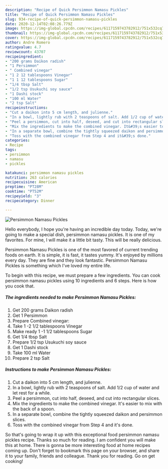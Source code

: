 ```yaml
---
description: "Recipe of Quick Persimmon Namasu Pickles"
title: "Recipe of Quick Persimmon Namasu Pickles"
slug: 934-recipe-of-quick-persimmon-namasu-pickles
date: 2020-12-14T02:08:26.779Z
image: https://img-global.cpcdn.com/recipes/6117159743782912/751x532cq70/persimmon-namasu-pickles-recipe-main-photo.jpg
thumbnail: https://img-global.cpcdn.com/recipes/6117159743782912/751x532cq70/persimmon-namasu-pickles-recipe-main-photo.jpg
cover: https://img-global.cpcdn.com/recipes/6117159743782912/751x532cq70/persimmon-namasu-pickles-recipe-main-photo.jpg
author: Andre Romero
ratingvalue: 4.7
reviewcount: 43707
recipeingredient:
- "200 grams Daikon radish"
- "1 Persimmon"
- " Combined vinegar"
- "1 2 12 tablespoons Vinegar"
- "1 1 12 tablespoons Sugar"
- "1/4 tbsp Salt"
- "1/2 tsp Usukuchi soy sauce"
- "1 Dashi stock"
- "100 ml Water"
- "2 tsp Salt"
recipeinstructions:
- "Cut a daikon into 5 cm length, and julienne."
- "In a bowl, lightly rub with 2 teaspoons of salt. Add 1/2 cup of water and let rest for a while."
- "Peel a persimmon, cut into half, deseed, and cut into rectangular slices."
- "Mix the ingredients to make the combined vinegar. It&#39;s easier to mix with the back of a spoon."
- "In a separate bowl, combine the tightly squeezed daikon and persimmon slices."
- "Toss with the combined vinegar from Step 4 and it&#39;s done."
categories:
- Recipe
tags:
- persimmon
- namasu
- pickles

katakunci: persimmon namasu pickles 
nutrition: 263 calories
recipecuisine: American
preptime: "PT28M"
cooktime: "PT52M"
recipeyield: "3"
recipecategory: Dinner

---
```



![Persimmon Namasu Pickles](https://img-global.cpcdn.com/recipes/6117159743782912/751x532cq70/persimmon-namasu-pickles-recipe-main-photo.jpg)

Hello everybody, I hope you're having an incredible day today. Today, we're going to make a special dish, persimmon namasu pickles. It is one of my favorites. For mine, I will make it a little bit tasty. This will be really delicious.

Persimmon Namasu Pickles is one of the most favored of current trending foods on earth. It is simple, it is fast, it tastes yummy. It's enjoyed by millions every day. They are fine and they look fantastic. Persimmon Namasu Pickles is something which I've loved my entire life.




To begin with this recipe, we must prepare a few ingredients. You can cook persimmon namasu pickles using 10 ingredients and 6 steps. Here is how you cook that.

<!--inarticleads1-->

##### The ingredients needed to make Persimmon Namasu Pickles:

1. Get 200 grams Daikon radish
1. Get 1 Persimmon
1. Prepare  Combined vinegar:
1. Take 1 -2 1/2 tablespoons Vinegar
1. Make ready 1 -1 1/2 tablespoons Sugar
1. Get 1/4 tbsp Salt
1. Prepare 1/2 tsp Usukuchi soy sauce
1. Get 1 Dashi stock
1. Take 100 ml Water
1. Prepare 2 tsp Salt




<!--inarticleads2-->

##### Instructions to make Persimmon Namasu Pickles:

1. Cut a daikon into 5 cm length, and julienne.
1. In a bowl, lightly rub with 2 teaspoons of salt. Add 1/2 cup of water and let rest for a while.
1. Peel a persimmon, cut into half, deseed, and cut into rectangular slices.
1. Mix the ingredients to make the combined vinegar. It&#39;s easier to mix with the back of a spoon.
1. In a separate bowl, combine the tightly squeezed daikon and persimmon slices.
1. Toss with the combined vinegar from Step 4 and it&#39;s done.




So that's going to wrap it up with this exceptional food persimmon namasu pickles recipe. Thanks so much for reading. I am confident you will make this at home. There is gonna be more interesting food at home recipes coming up. Don't forget to bookmark this page on your browser, and share it to your family, friends and colleague. Thank you for reading. Go on get cooking!
